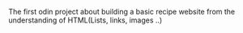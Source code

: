 The first odin project about building a basic recipe website from the understanding of HTML(Lists, links, images ..)
